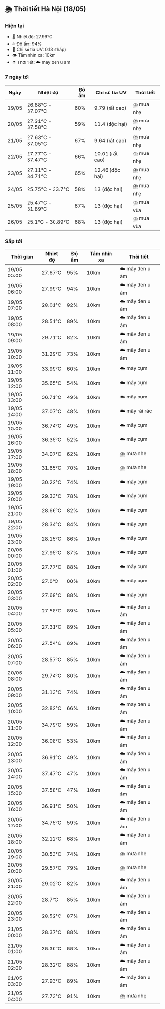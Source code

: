 ## 🌦️ Thời tiết Hà Nội (18/05)

### Hiện tại

- 🌡️ Nhiệt độ: 27.99℃
- 💦 Độ ẩm: 94%
- 🌟 Chỉ số tia UV: 0.13 (thấp)
- 👁️ Tầm nhìn xa: 10km
- ☂️ Thời tiết: ☁️ mây đen u ám

### 7 ngày tới

| Ngày | Nhiệt độ | Độ ẩm | Chỉ số tia UV | Thời tiết |
| --- | --- | --- | --- | --- |
| 19/05 | 26.88℃ - 37.07℃ | 60% | 9.79 (rất cao) | ⛈️ mưa nhẹ |
| 20/05 | 27.31℃ - 37.58℃ | 59% | 11.4 (độc hại) | ⛈️ mưa nhẹ |
| 21/05 | 27.63℃ - 37.05℃ | 67% | 9.64 (rất cao) | ⛈️ mưa nhẹ |
| 22/05 | 27.77℃ - 37.47℃ | 66% | 10.01 (rất cao) | ⛈️ mưa nhẹ |
| 23/05 | 27.11℃ - 34.71℃ | 65% | 12.46 (độc hại) | ⛈️ mưa nhẹ |
| 24/05 | 25.75℃ - 33.7℃ | 58% | 13 (độc hại) | ⛈️ mưa nhẹ |
| 25/05 | 25.47℃ - 31.89℃ | 67% | 13 (độc hại) | ⛈️ mưa vừa |
| 26/05 | 25.1℃ - 30.89℃ | 68% | 13 (độc hại) | ⛈️ mưa vừa |

### Sắp tới

| Thời gian | Nhiệt độ | Độ ẩm | Tầm nhìn xa | Thời tiết |
| --- | --- | --- | --- | --- |
| 19/05 05:00 | 27.67℃ | 95% | 10km | ☁️ mây đen u ám |
| 19/05 06:00 | 27.99℃ | 94% | 10km | ☁️ mây đen u ám |
| 19/05 07:00 | 28.01℃ | 92% | 10km | ☁️ mây đen u ám |
| 19/05 08:00 | 28.51℃ | 89% | 10km | ☁️ mây đen u ám |
| 19/05 09:00 | 29.71℃ | 82% | 10km | ☁️ mây đen u ám |
| 19/05 10:00 | 31.29℃ | 73% | 10km | ☁️ mây đen u ám |
| 19/05 11:00 | 33.99℃ | 60% | 10km | ☁️ mây cụm |
| 19/05 12:00 | 35.65℃ | 54% | 10km | ☁️ mây cụm |
| 19/05 13:00 | 36.71℃ | 49% | 10km | ☁️ mây cụm |
| 19/05 14:00 | 37.07℃ | 48% | 10km | ☁️ mây rải rác |
| 19/05 15:00 | 36.74℃ | 49% | 10km | ☁️ mây cụm |
| 19/05 16:00 | 36.35℃ | 52% | 10km | ☁️ mây cụm |
| 19/05 17:00 | 34.07℃ | 62% | 10km | ⛈️ mưa nhẹ |
| 19/05 18:00 | 31.65℃ | 70% | 10km | ⛈️ mưa nhẹ |
| 19/05 19:00 | 30.22℃ | 74% | 10km | ☁️ mây cụm |
| 19/05 20:00 | 29.33℃ | 78% | 10km | ☁️ mây cụm |
| 19/05 21:00 | 28.66℃ | 82% | 10km | ☁️ mây cụm |
| 19/05 22:00 | 28.34℃ | 84% | 10km | ☁️ mây cụm |
| 19/05 23:00 | 28.15℃ | 86% | 10km | ☁️ mây cụm |
| 20/05 00:00 | 27.95℃ | 87% | 10km | ☁️ mây cụm |
| 20/05 01:00 | 27.77℃ | 88% | 10km | ☁️ mây cụm |
| 20/05 02:00 | 27.8℃ | 88% | 10km | ☁️ mây cụm |
| 20/05 03:00 | 27.69℃ | 88% | 10km | ☁️ mây cụm |
| 20/05 04:00 | 27.58℃ | 89% | 10km | ☁️ mây đen u ám |
| 20/05 05:00 | 27.31℃ | 89% | 10km | ☁️ mây đen u ám |
| 20/05 06:00 | 27.54℃ | 89% | 10km | ☁️ mây đen u ám |
| 20/05 07:00 | 28.57℃ | 85% | 10km | ☁️ mây đen u ám |
| 20/05 08:00 | 29.74℃ | 80% | 10km | ☁️ mây đen u ám |
| 20/05 09:00 | 31.13℃ | 74% | 10km | ☁️ mây đen u ám |
| 20/05 10:00 | 32.82℃ | 66% | 10km | ☁️ mây đen u ám |
| 20/05 11:00 | 34.79℃ | 59% | 10km | ☁️ mây đen u ám |
| 20/05 12:00 | 36.08℃ | 53% | 10km | ☁️ mây đen u ám |
| 20/05 13:00 | 36.91℃ | 49% | 10km | ☁️ mây đen u ám |
| 20/05 14:00 | 37.47℃ | 47% | 10km | ☁️ mây đen u ám |
| 20/05 15:00 | 37.58℃ | 47% | 10km | ☁️ mây đen u ám |
| 20/05 16:00 | 36.91℃ | 50% | 10km | ☁️ mây đen u ám |
| 20/05 17:00 | 34.75℃ | 59% | 10km | ☁️ mây đen u ám |
| 20/05 18:00 | 32.12℃ | 68% | 10km | ☁️ mây đen u ám |
| 20/05 19:00 | 30.53℃ | 74% | 10km | ⛈️ mưa nhẹ |
| 20/05 20:00 | 29.57℃ | 79% | 10km | ⛈️ mưa nhẹ |
| 20/05 21:00 | 29.02℃ | 82% | 10km | ☁️ mây đen u ám |
| 20/05 22:00 | 28.7℃ | 85% | 10km | ☁️ mây đen u ám |
| 20/05 23:00 | 28.52℃ | 87% | 10km | ☁️ mây đen u ám |
| 21/05 00:00 | 28.37℃ | 88% | 10km | ☁️ mây đen u ám |
| 21/05 01:00 | 28.36℃ | 88% | 10km | ☁️ mây đen u ám |
| 21/05 02:00 | 28.32℃ | 88% | 10km | ☁️ mây đen u ám |
| 21/05 03:00 | 27.93℃ | 89% | 10km | ☁️ mây đen u ám |
| 21/05 04:00 | 27.73℃ | 91% | 10km | ⛈️ mưa nhẹ |
